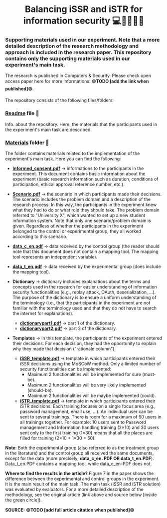 <h1 align="center">
Balancing iSSR and iSTR for information security 💻🔐👨🏻‍💻
</h1> 

### Supporting materials used in our experiment. Note that a more detailed description of the research methodology and approach is included in the research paper. This repository contains only the supporting materials used in our experiment's main task.

The research is published in Computers & Security. Please check open access paper here for more informations: 🟢**TODO [add the link when published]**🟢. 

The repository consists of the following files/folders:

### [Readme](README.md) file 📜
Info. about the repository. Here, the materials that the participants used in the experiment's main task are described.

### [Materials](Materials) folder 📁

The folder contains materials related to the implementation of the experiment's main task. Here you can find the following:

- **[Informed_consent.pdf](Materials/Informed_consent.pdf)** -> informations to the participants in the experiment. This document contains basic information about the experiment (basic research information such as duration, conditions of participation, ethical approval reference number, etc.).
  
- **[Scenario.pdf](Materials/Scenario.pdf)** -> the scenario in which participants made their decisions. The scenario includes the problem domain and a description of the research process. In this way, the participants in the experiment knew what they had to do or what role they should take. The problem domain referred to "University X", which wanted to set up a new student information system. Note that only one scenario/problem domain is given. Regardless of whether the participants in the experiment belonged to the control or experimental group, they all worked according to this scenario.
  
- **[data_c_en.pdf](Materials/data_c_en.pdf)** -> data received by the control group (the reader should note that this document does not contain a mapping tool. The mapping tool represents an independent variable).
  
- **[data_t_en.pdf](Materials/data_t_en.pdf)** -> data received by the experimental group (does include the mapping tool).
  
- **Dictionary** -> dictionary includes explanations about the terms and concepts used in the research for easier understanding of information security functionalities (e.g., replay attack, OAuth, deserialization, ...). The purpose of the dictionary is to ensure a uniform understanding of the terminology (i.e., that the participants in the experiment are not familiar with the terminology used and that they do not have to search the internet for explanations).
  - **[dictionarypart1.pdf](Materials/dictionarypart1.pdf)** -> part 1 of the dictionary. 
  - **[dictionarypart2.pdf](Materials/dictionarypart2.pdf)** -> part 2 of the dictionary.
    
- **Templates** -> in this template, the participants of the experiment entered their decisions. For each decision, they had the opportunity to explain why they made that decision ("rationale column").
  - **[iSSR_template.pdf](Materials/iSSR_template.pdf)** -> template in which participants entered their iSSR decisions using the MoSCoW method. Only a limited number of security functionalities can be implemented:
    - Maximum 2 functionalities will be implemented for sure (must-be).
    - Maximum 2 functionalities will be very likely implemented (should-be).
    - Maximum 2 functionalities will be maybe implemented (could).
  - **[iSTR_template.pdf](Materials/iSTR_template.pdf)** -> template in which participants entered their iSTR decisions. Each training focuses on a single focus area (e.g., password management, email use, ...). An individual user can be sent to several trainings. There is room for a maximum of 50 users in all trainings together. For example: 10 users sent to Password management and Information handling training (2×10) and 30 users sent only to the first training (1×30) means that all the places are filled for training (2×10 + 1×30 = 50).

**Note**: Both the experimental group (also referred to as the treatment group in the literature) and the control group all received the same documents, except for the data (more precisely; **data_c_en. PDF OR data_t_en.PDF**). Data_t_en.PDF contains a mapping tool, while data_c_en-PDF does not. 

**Where to find the results in the article?**
Figure 7 in the paper shows the difference between the experimental and control groups in the experiment. It is the main result of the main task. The main task (iSSR and iSTR solution) was evaluated by evaluators. For a more detailed description of the methodology, see the original article (link above and source below [inside the green circle]).

**SOURCE:** 
🟢**TODO [add full article citation when published]**🟢
